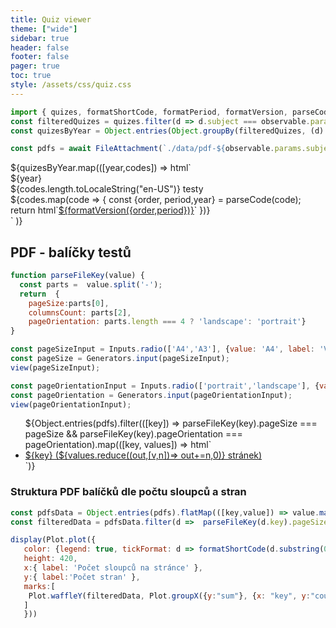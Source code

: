```yaml
---
title: Quiz viewer
theme: ["wide"]
sidebar: true
header: false
footer: false
pager: true
toc: true
style: /assets/css/quiz.css
---
```


```js
import { quizes, formatShortCode, formatPeriod, formatVersion, parseCode } from './utils/quizes.js';
const filteredQuizes = quizes.filter(d => d.subject === observable.params.subject && d.period === observable.params.period).flatMap(d => d.codes)
const quizesByYear = Object.entries(Object.groupBy(filteredQuizes, (d) => parseCode(d).year));

const pdfs = await FileAttachment(`./data/pdf-${observable.params.subject}-${observable.params.period}.json`).json();

```

<!-- Cards with big numbers -->

<div class="grid grid-cols-2">
 ${quizesByYear.map(([year,codes]) => html`<div class="card">
    <div class="v-stack v-stack--l">
    <div class="v-stack v-stack--s">
      <div>
        <div class="big">${year}</div>
        <span>${codes.length.toLocaleString("en-US")} testy</span>
      </div>
      <div class="h-stack h-stack--m h-stack--wrap">
        ${codes.map(code => {
          const {order, period,year} = parseCode(code);
          return html`<a class="h-stack h-stack--xs" href="./form-${code}">${formatVersion({order,period})}</a>`
        })}
      </div>
    </div>
  </div>`
  )}
</div>

## PDF - balíčky testů

```js
function parseFileKey(value) {
  const parts =  value.split('-');
  return  {
    pageSize:parts[0],
    columnsCount: parts[2],
    pageOrientation: parts.length === 4 ? 'landscape': 'portrait'}
}

const pageSizeInput = Inputs.radio(['A4','A3'], {value: 'A4', label: 'Velikost stránky'});
const pageSize = Generators.input(pageSizeInput);
view(pageSizeInput);

const pageOrientationInput = Inputs.radio(['portrait','landscape'], {value: 'portrait', label:"Orientace", format: d => d == "landscape" ? 'na šířku': 'na výšku'});
const pageOrientation = Generators.input(pageOrientationInput);
view(pageOrientationInput);
```

<ul>${Object.entries(pdfs).filter(([key]) => parseFileKey(key).pageSize === pageSize && parseFileKey(key).pageOrientation === pageOrientation).map(([key, values]) => html`<li><a href="./assets/pdf/${observable.params.subject}-${observable.params.period}/${key}.pdf"><i class="fa-solid fa-file-pdf"></i> ${key} (${values.reduce((out,[v,n])=> out+=n,0)} stránek)</a></li>`)}</ul>

### Struktura PDF balíčků dle počtu sloupců a stran
```js
const pdfsData = Object.entries(pdfs).flatMap(([key,value]) => value.map(([code,count]) => ({key, code,count})))
const filteredData = pdfsData.filter(d =>  parseFileKey(d.key).pageSize === pageSize && parseFileKey(d.key).pageOrientation === pageOrientation).sort((f,s) => parseCode(s.code).year - parseCode(f.code).year);

display(Plot.plot({
   color: {legend: true, tickFormat: d => formatShortCode(d.substring(0,8))},
   height: 420,
   x:{ label: 'Počet sloupců na stránce' },
   y:{ label:'Počet stran' },
   marks:[
    Plot.waffleY(filteredData, Plot.groupX({y:"sum"}, {x: "key", y:"count", fill:'code', tip: true})),
   ]
   }))
```
